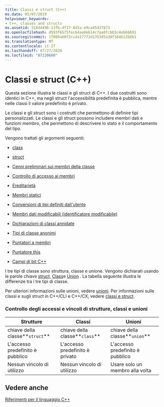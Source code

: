 ```yaml
---
title: Classi e struct (C++)
ms.date: 05/07/2019
helpviewer_keywords:
- C++, classes and structs
ms.assetid: 516dd496-13fb-4f17-845a-e9ca45437873
ms.openlocfilehash: d593f6575fec64aa0eb14c7aa0fcbb5c4eb66691
ms.sourcegitcommit: 1f009ab0f2cc4a177f2d1353d5a38f164612bdb1
ms.translationtype: MT
ms.contentlocale: it-IT
ms.lasthandoff: 07/27/2020
ms.locfileid: "87220600"
---
```

# <a name="classes-and-structs-c"></a>Classi e struct (C++)

Questa sezione illustra le classi e gli struct di C++. I due costrutti sono identici in C++, ma negli struct l'accessibilità predefinita è pubblica, mentre nelle classi il valore predefinito è privato.

Le classi e gli struct sono i costrutti che permettono di definire tipi personalizzati. Le classi e gli struct possono includere membri dati e funzioni membro, che permettono di descrivere lo stato e il comportamento del tipo.

Vengono trattati gli argomenti seguenti:

- [class](../cpp/class-cpp.md)

- [struct](../cpp/struct-cpp.md)

- [Cenni preliminari sui membri della classe](../cpp/class-member-overview.md)

- [Controllo di accesso ai membri](../cpp/member-access-control-cpp.md)

- [Ereditarietà](../cpp/inheritance-cpp.md)

- [Membri statici](../cpp/static-members-cpp.md)

- [Conversioni di tipi definiti dall'utente](../cpp/user-defined-type-conversions-cpp.md)

- [Membri dati modificabili (identificatore modificabile)](../cpp/mutable-data-members-cpp.md)

- [Dichiarazioni di classi annidate](../cpp/nested-class-declarations.md)

- [Tipi di classe anonimi](../cpp/anonymous-class-types.md)

- [Puntatori a membri](../cpp/pointers-to-members.md)

- [Puntatore this](../cpp/this-pointer.md)

- [Campi di bit C++](../cpp/cpp-bit-fields.md)

I tre tipi di classe sono struttura, classe e unione. Vengono dichiarati usando le parole chiave [struct](../cpp/struct-cpp.md), [Class](../cpp/class-cpp.md)e [Union](../cpp/unions.md) . La tabella seguente illustra le differenze tra i tre tipi di classe.

Per ulteriori informazioni sulle unioni, vedere [unioni](../cpp/unions.md). Per informazioni sulle classi e sugli struct in C++/CLI e C++/CX, vedere [classi e struct](../extensions/classes-and-structs-cpp-component-extensions.md).

### <a name="access-control-and-constraints-of-structures-classes-and-unions"></a>Controllo degli accessi e vincoli di strutture, classi e unioni

|Strutture|Classi|Unioni|
|----------------|-------------|------------|
|chiave della classe**`struct`**|chiave della classe**`class`**|chiave della classe**`union`**|
|L'accesso predefinito è pubblico|L'accesso predefinito è privato|L'accesso predefinito è pubblico|
|Nessun vincolo di utilizzo|Nessun vincolo di utilizzo|Usare solo un membro alla volta|

## <a name="see-also"></a>Vedere anche

[Riferimenti per il linguaggio C++](../cpp/cpp-language-reference.md)
